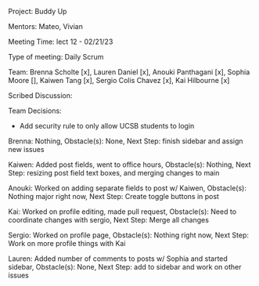 Project: Buddy Up

Mentors: Mateo, Vivian

Meeting Time: lect 12 - 02/21/23

Type of meeting: Daily Scrum

Team: Brenna Scholte [x], Lauren Daniel [x], Anouki Panthagani [x], Sophia Moore [], Kaiwen Tang [x], Sergio Colis Chavez [x], Kai Hilbourne [x]

Scribed Discussion:

Team Decisions:
- Add security rule to only allow UCSB students to login

Brenna: Nothing, Obstacle(s): None, Next Step: finish sidebar and assign new issues

Kaiwen: Added post fields, went to office hours, Obstacle(s): Nothing, Next Step: resizing post field text boxes, and merging changes to main

Anouki: Worked on adding separate fields to post w/ Kaiwen, Obstacle(s): Nothing major right now, Next Step: Create toggle buttons in post

Kai: Worked on profile editing, made pull request, Obstacle(s): Need to coordinate changes with sergio, Next Step: Merge all changes

Sergio: Worked on profile page, Obstacle(s): Nothing right now, Next Step: Work on more profile things with Kai

Lauren: Added number of comments to posts w/ Sophia and started sidebar, Obstacle(s): None, Next Step: add to sidebar and work on other issues
